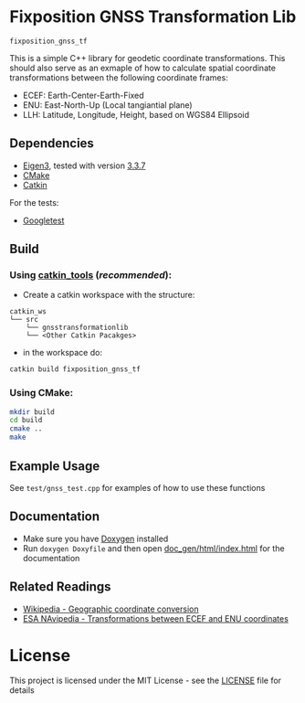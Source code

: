 # Fixposition GNSS Transformation Lib

`fixposition_gnss_tf`

This is a simple C++ library for geodetic coordinate transformations. This should also serve as an exmaple of how to calculate spatial coordinate transformations between the following coordinate frames:

-  ECEF: Earth-Center-Earth-Fixed
-  ENU: East-North-Up (Local tangiantial plane)
-  LLH: Latitude, Longitude, Height, based on WGS84 Ellipsoid

## Dependencies

-  [Eigen3](https://eigen.tuxfamily.org/index.php?title=Main_Page), tested with version [3.3.7](https://gitlab.com/libeigen/eigen/-/releases/3.3.7)
-  [CMake](https://cmake.org/)
-  [Catkin](http://wiki.ros.org/catkin)

For the tests:

-  [Googletest](https://github.com/google/googletest)

## Build

### Using [catkin_tools](https://catkin-tools.readthedocs.io/en/latest/) (_recommended_):

-  Create a catkin workspace with the structure:

```
catkin_ws
└── src
    └── gnsstransformationlib
    └── <Other Catkin Pacakges>
```

-  in the workspace do:

```bash
catkin build fixposition_gnss_tf
```

### Using CMake:

```bash
mkdir build
cd build
cmake ..
make
```

## Example Usage

See `test/gnss_test.cpp` for examples of how to use these functions

## Documentation

-  Make sure you have [Doxygen](https://www.doxygen.nl/index.html) installed
-  Run `doxygen Doxyfile` and then open [doc_gen/html/index.html](doc_gen/html/index.html) for the documentation

## Related Readings

-  [Wikipedia - Geographic coordinate conversion](https://en.wikipedia.org/wiki/Geographic_coordinate_conversion)
-  [ESA NAvipedia - Transformations between ECEF and ENU coordinates](https://gssc.esa.int/navipedia/index.php/Transformations_between_ECEF_and_ENU_coordinates)

# License
This project is licensed under the MIT License - see the [LICENSE](LICENSE) file for details